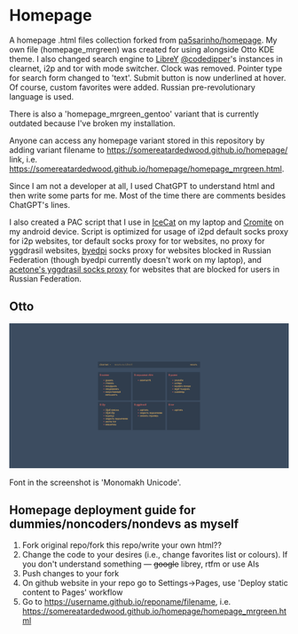 # Homepage
A homepage .html files collection forked from [pa5sarinho/homepage](https://github.com/pa5sarinho/homepage). My own file (homepage_mrgreen) was created for using alongside Otto KDE theme. I also changed search engine to [LibreY](https://github.com/Ahwxorg/librey/) [@codedipper](https://github.com/codedipper)'s instances in clearnet, i2p and tor with mode switcher. Clock was removed. Pointer type for search form changed to 'text'. Submit button is now underlined at hover. Of course, custom favorites were added. Russian pre-revolutionary language is used. 

There is also a 'homepage_mrgreen_gentoo' variant that is currently outdated because I've broken my installation.

Anyone can access any homepage variant stored in this repository by adding variant filename to https://somereatardedwood.github.io/homepage/ link, i.e. https://somereatardedwood.github.io/homepage/homepage_mrgreen.html.

Since I am not a developer at all, I used ChatGPT to understand html and then write some parts for me. Most of the time there are comments besides ChatGPT's lines. 

I also created a PAC script that I use in [IceCat](https://icecatbrowser.org/index.html) on my laptop and [Cromite](https://github.com/uazo/cromite) on my android device. Script is optimized for usage of i2pd default socks proxy for i2p websites, tor default socks proxy for tor websites, no proxy for yggdrasil websites, [byedpi](https://github.com/hufrea/byedpi) socks proxy for websites blocked in Russian Federation (though byedpi currently doesn't work on my laptop), and [acetone's yggdrasil socks proxy](https://yggdrasil-network.github.io/services.html) for websites that are blocked for users in Russian Federation.

## Otto

![otto theme](screenshots/otto.png)

Font in the screenshot is 'Monomakh Unicode'.

## Homepage deployment guide for dummies/noncoders/nondevs as myself

1. Fork original repo/fork this repo/write your own html??
2. Change the code to your desires (i.e., change favorites list or colours). If you don't understand something — ~~google~~ librey, rtfm or use AIs
3. Push changes to your fork
4. On github website in your repo go to Settings->Pages, use 'Deploy static content to Pages' workflow
5. Go to https://username.github.io/reponame/filename, i.e. https://somereatardedwood.github.io/homepage/homepage_mrgreen.html